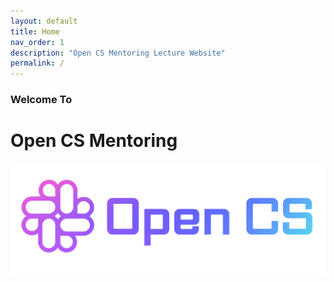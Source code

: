 ```yaml
---
layout: default
title: Home
nav_order: 1
description: "Open CS Mentoring Lecture Website"
permalink: /
---
```


### Welcome To
# Open CS Mentoring
<img src="/assets/images/logo.png">